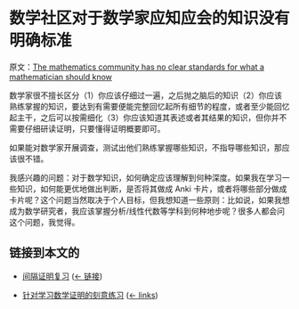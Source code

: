 # 数学社区对于数学家应知应会的知识没有明确标准

原文：[The mathematics community has no clear standards for what a mathematician should know](https://wiki.issarice.com/wiki/The_mathematics_community_has_no_clear_standards_for_what_a_mathematician_should_know)

数学家很不擅长区分（1）你应该仔细过一遍，之后抛之脑后的知识（2）你应该熟练掌握的知识，要达到有需要便能完整回忆起所有细节的程度，或者至少能回忆起主干，之后可以按需细化（3）你应该知道其表述或者其结果的知识，但你并不需要仔细研读证明，只要懂得证明概要即可。

如果能对数学家开展调查，测试出他们熟练掌握哪些知识，不指导哪些知识，那应该很不错。

我感兴趣的问题：对于数学知识，如何确定应该理解到何种深度。如果我在学习一些知识，如何能更优地做出判断，是否将其做成 Anki 卡片，或者将哪些部分做成卡片呢？这个问题当然取决于个人目标，但我想知道一些原则：比如说，如果我想成为数学研究者，我应该掌握分析/线性代数等学科到何种地步呢？很多人都会问这个问题，我觉得。

## 链接到本文的

* [间隔证明复习](https://wiki.issarice.com/wiki/Spaced_proof_review) ‎ ([← 链接](https://wiki.issarice.com/index.php?title=Special:WhatLinksHere&target=Spaced+proof+review))

* [针对学习数学证明的刻意练习](https://wiki.issarice.com/wiki/Deliberate_practice_for_learning_proof-based_math) ‎ ([← links](https://wiki.issarice.com/index.php?title=Special:WhatLinksHere&target=Deliberate+practice+for+learning+proof-based+math))
